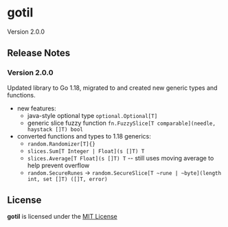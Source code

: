 # gotil

Version 2.0.0

## Release Notes

### Version 2.0.0

Updated library to Go 1.18, migrated to and created new generic types and functions.

- new features:
  - java-style optional type `optional.Optional[T]`
  - generic slice fuzzy function `fn.FuzzySlice[T comparable](needle, haystack []T) bool`
- converted functions and types to 1.18 generics:
  - `random.Randomizer[T]{}`
  - `slices.Sum[T Integer | Float](s []T) T`
  - `slices.Average[T Float](s []T) T` -- still uses moving average to help prevent overflow
  - `random.SecureRunes` -> `random.SecureSlice[T ~rune | ~byte](length int, set []T) ([]T, error)`

## License

**gotil** is licensed under the [MIT License](./LICENSE)
